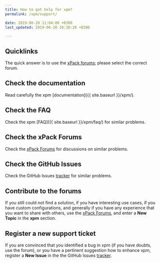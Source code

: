 ```yaml
---
title: How to get help for xpm?
permalink: /xpm/support/

date: 2019-06-28 11:04:00 +0300
last_updated: 2019-06-30 10:30:20 +0300

---
```


## Quicklinks

The quick answer is to use the 
[xPack forums](https://www.tapatalk.com/groups/xpack/); please select 
the correct forum.

## Check the documentation

Read carefully the xpm [documentation]({{ site.baseurl }}/xpm/).

## Check the FAQ

Check the xpm [FAQ]({{ site.baseurl }}/xpm/faq/) for similar problems.

## Check the xPack Forums

Check the [xPack Forums](https://www.tapatalk.com/groups/xpack/) for 
discussions on similar problems.

## Check the GitHub Issues

Check the GitHub Issues 
[tracker](https://github.com/xpack/xpm-js/issues/) for 
similar problems.

## Contribute to the forums

If you still could not find a solution, if you have interesting use 
cases, if you have custom configurations, and generally if you have 
any experience that you want to share with others, use the 
[xPack Forums](https://www.tapatalk.com/groups/xpack/), 
and enter a **New Topic** in the **xpm** section.

## Register a new support ticket

If you are convinced that you identified a bug in xpm 
(if you have doubts, use the forum), 
or you have a pertinent suggestion how to enhance xpm, 
register a **New Issue** in the the GitHub Issues 
[tracker](https://github.com/xpack/xpm-js/issues/issues/).
